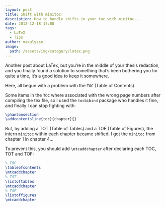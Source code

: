 ```yaml
---
layout: post
title: Shift with minitoc!
description: How to handle shifts in your toc with minitoc...
date: 2012-12-18 17:00
tags:
  - LaTeX
  - Tips
author: maxulysse
image:
  path: /assets/img/category/latex.png
---
```


Another post about LaTex, but you’re in the middle of your thesis redaction, and you finally found a solution to something that’s been bothering you for quite a time, it’s a good idea to keep it somewhere.

Here, all begun with a problem with the `TOC` (Table of Contents).

Some items in the `TOC` where associated with the wrong page numbers after compiling the tex file, so I used the `tocbibind` package who handles it fine, and finally I can stop fighting with:

```LaTeX
\phantomsection
\addcontentsline{toc}{chapter}{}
```

But, by adding a TOT (Table of Tables) and a TOF (Table of Figures), the intern `minitoc` within each chapter became shifted. I got the `minitoc` from chapter 1 in chapter 4…

To prevent this, you should add `\mtcaddchapter` after declaring each TOC, TOT and TOF:

```LaTeX
% TOC
\tableofcontents
\mtcaddchapter
% TOT
\listoftables
\mtcaddchapter
% TOF
\listoffigures
\mtcaddchapter
```
